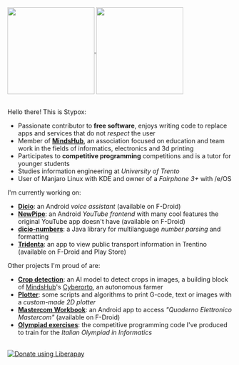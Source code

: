 <a href="https://github-readme-stats.vercel.app/api?username=Stypox&count_private=true&show_icons=true&hide_border=true&bg_color=000000&text_color=c0c0c0">
  <img align="center" height="195px" src="https://github-readme-stats.vercel.app/api?username=Stypox&count_private=true&show_icons=true&hide_border=true&bg_color=000000&text_color=c0c0c0&hide_rank=true&disable_animations=true" />
</a>
<a href="https://github-readme-stats.vercel.app/api/top-langs/?username=Stypox&langs_count=6&hide=makefile,nesc,cmake,qmake&hide_border=true&layout=compact&bg_color=000000&text_color=c0c0c0">
  <img align="center" height="195px" src="https://github-readme-stats.vercel.app/api/top-langs/?username=Stypox&langs_count=6&hide=makefile,nesc,cmake,qmake&hide_border=true&layout=compact&bg_color=000000&text_color=c0c0c0" />
  <br>
  <br>
</a>


Hello there! This is Stypox:
- Passionate contributor to **free software**, enjoys writing code to replace apps and services that do not *respect* the user
- Member of [**MindsHub**](https://mindshub.it), an association focused on education and team work in the fields of informatics, electronics and 3d printing
- Participates to **competitive programming** competitions and is a tutor for younger students
- Studies information engineering at *University of Trento*
- User of Manjaro Linux with KDE and owner of a *Fairphone 3+* with /e/OS

I'm currently working on:
- [**Dicio**](https://github.com/Stypox/dicio-android): an Android *voice assistant* (available on F-Droid)
- [**NewPipe**](https://github.com/TeamNewPipe/NewPipe): an Android *YouTube frontend* with many cool features the original YouTube app doesn't have (available on F-Droid)
- [**dicio-numbers**](https://github.com/Stypox/dicio-numbers): a Java library for multilanguage *number parsing* and formatting
- [**Tridenta**](https://github.com/Stypox/tridenta): an app to view public transport information in Trentino (available on F-Droid and Play Store)

Other projects I'm proud of are:
- [**Crop detection**](https://github.com/MindsHub/crop-detection): an AI model to detect crops in images, a building block of [MindsHub](https://mindshub.it)'s [Cyberorto](https://mindshub.it/progetto-cyberorto/), an autonomous farmer
- [**Plotter**](https://github.com/Stypox/plotter): some scripts and algorithms to print G-code, text or images with a *custom-made 2D plotter*
- [**Mastercom Workbook**](https://github.com/Stypox/mastercom-workbook): an Android app to access *"Quaderno Elettronico Mastercom"* (available on F-Droid)
- [**Olympiad exercises**](https://github.com/Stypox/olympiad-exercises): the competitive programming code I've produced to train for the *Italian Olympiad in Informatics*

<br>
<a href="https://liberapay.com/Stypox/donate"><img alt="Donate using Liberapay" src="https://liberapay.com/assets/widgets/donate.svg"></a>
